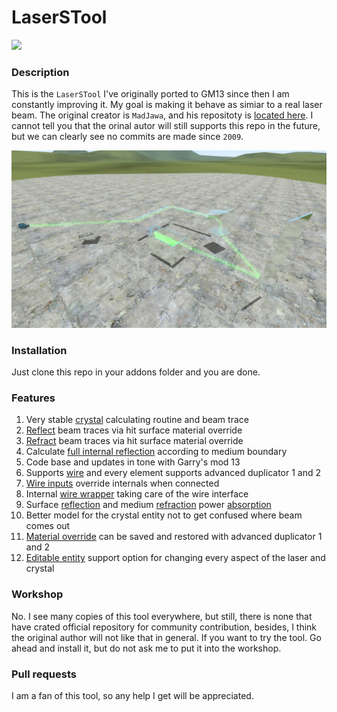# LaserSTool

[![](https://img.youtube.com/vi/QCbQLuknN9Y/0.jpg)](http://www.youtube.com/watch?v=QCbQLuknN9Y "")

### Description
This is the `LaserSTool` I've originally ported to GM13 since then I am
constantly improving it. My goal is making it behave as simiar to a
real laser beam. The original creator is `MadJawa`, and his repositoty
is [located here](https://svn.madjawa.net/lua/LaserSTOOL/). I cannot
tell you that the orinal autor will still supports this repo in the
future, but we can clearly see no commits are made since `2009`.

![LaserSTool][ref-screenshot]

### Installation
Just clone this repo in your addons folder and you are done.

### Features
1. Very stable [crystal][ref-crystal] calculating routine and beam trace
2. [Reflect][ref-reflect] beam traces via hit surface material override
3. [Refract][ref-refract-pic] beam traces via hit surface material override
4. Calculate [full internal reflection][ref-total-reflect] according to medium boundary
5. Code base and updates in tone with Garry's mod 13
6. Supports [wire][ref-wire] and every element supports advanced duplicator 1 and 2
7. [Wire inputs][ref-wire] override internals when connected
8. Internal [wire wrapper][ref-wire-wrap] taking care of the wire interface
9. Surface [reflection][ref-reflect] and medium [refraction][ref-refract] power [absorption][ref-reflect-rate]
10. Better model for the crystal entity not to get confused where beam comes out
11. [Material override][ref-mat-override] can be saved and restored with advanced duplicator 1 and 2
12. [Editable entity][ref-ent-edit] support option for changing every aspect of the laser and crystal

### Workshop
No. I see many copies of this tool everywhere, but still, there is none that
have crated official repository for community contribution, besides, I think
the original author will not like that in general. If you want to try the
tool. Go ahead and install it, but do not ask me to put it into the workshop.

### Pull requests
I am a fan of this tool, so any help I get will be appreciated.

[ref-total-reflect]: https://en.wikipedia.org/wiki/Total_internal_reflection
[ref-reflect]: https://en.wikipedia.org/wiki/Reflection_(physics)
[ref-refract]: https://en.wikipedia.org/wiki/Refraction
[ref-screenshot]: https://raw.githubusercontent.com/dvdvideo1234/LaserSTool/main/data/laseremitter/tools/pictures/screenshot.jpg
[ref-reflect-rate]: https://raw.githubusercontent.com/dvdvideo1234/LaserSTool/main/data/laseremitter/tools/pictures/reflect_rate.jpg
[ref-refract-pic]: https://raw.githubusercontent.com/dvdvideo1234/LaserSTool/main/data/laseremitter/tools/pictures/refract.jpg
[ref-crystal]: https://raw.githubusercontent.com/dvdvideo1234/LaserSTool/main/data/laseremitter/tools/pictures/crystal.jpg
[ref-wire]: https://github.com/wiremod/wire
[ref-wire-wrap]: https://github.com/dvdvideo1234/LaserSTool/blob/main/lua/laseremitter/wire_wrapper.lua
[ref-ent-edit]: https://wiki.facepunch.com/gmod/Editable_Entities
[ref-mat-override]: https://wiki.facepunch.com/gmod/Entity:SetMaterial
